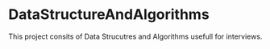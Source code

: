 # DataStructureAndAlgorithms
This project consits of Data Strucutres and Algorithms usefull for interviews. 
